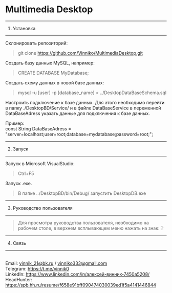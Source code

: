 ﻿# Multimedia Desktop
---------------------------------------------------------------------------------------------
1. Установка
---------------------------------------------------------------------------------------------
Склонировать репозиторий:
>git clone https://github.com/Vinniko/MultimediaDesktop.git

Создать базу данных MySQL, например: 
>CREATE DATABASE MyDatabase;

Создать схему данных в новой базе данных: 
>mysql -u [user] -p [database_name] < ../DesktopDataBaseSchema.sql

Настроить подключение к базе данных. Для этого необходимо перейти в папку ./DesktopBD/Service/ 
и в файле DataBaseService в переменной DataBaseAdress указать данные для подключения к базе данных.

Пример:
<br>const String DataBaseAdress = "server=localhost;user=root;database=mydatabase;password=root;";

---------------------------------------------------------------------------------------------
2. Запуск
---------------------------------------------------------------------------------------------
Запуск в Microsoft VisualStudio: 
> Ctrl+F5

Запуск .exe.
> В папке ../DesktopBD/bin/Debug/ запустить DesktopDB.exe

---------------------------------------------------------------------------------------------
3. Руководство пользователя
---------------------------------------------------------------------------------------------

>Для просмотра руководства пользователя, необходимо на рабочем столе, в верхнем всплывающем меню нажать на знак: ❔

---------------------------------------------------------------------------------------------
4. Связь
---------------------------------------------------------------------------------------------

<br> Email: vinnik_21@bk.ru / vinniko333@gmail.com
<br> Telegram: https://t.me/vinnik0
<br> LinkedIn: https://www.linkedin.com/in/алексей-винник-7450a5208/
<br> HeadHunter: https://spb.hh.ru/resume/f658e91bff090474030039ed1f5a4141446844



